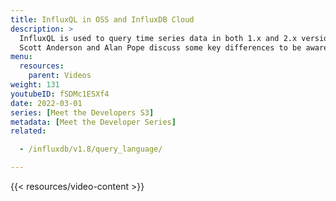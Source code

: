 ```yaml
---
title: InfluxQL in OSS and InfluxDB Cloud 
description: >
  InfluxQL is used to query time series data in both 1.x and 2.x versions of InfluxDB. 
  Scott Anderson and Alan Pope discuss some key differences to be aware of when using InfluxQL with 2.x.
menu:
  resources:
    parent: Videos
weight: 131
youtubeID: fSDMc1ESXf4
date: 2022-03-01
series: [Meet the Developers S3]
metadata: [Meet the Developer Series]
related: 

  - /influxdb/v1.8/query_language/

---
```


{{< resources/video-content >}}